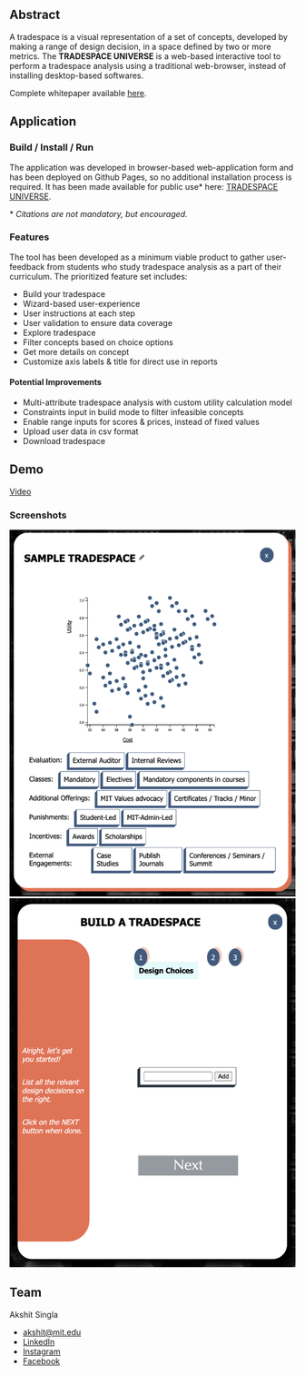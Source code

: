 ## Abstract
A tradespace is a visual representation of a set of concepts, developed by making a range of design decision, in a space defined by two or more metrics. The **TRADESPACE UNIVERSE** is a web-based interactive tool to perform a tradespace analysis using a traditional web-browser, instead of installing desktop-based softwares.

Complete whitepaper available [here](https://github.com/6859-sp21/final-project-sdm/raw/master/final/FinalPaper.pdf).

## Application

### Build / Install / Run
The application was developed in browser-based web-application form and has been deployed on Github Pages, so no additional installation process is required. It has been made available for public use\* here: [TRADESPACE UNIVERSE](https://6859-sp21.github.io/final-project-sdm/).

\* *Citations are not mandatory, but encouraged.*

### Features
The tool has been developed as a minimum viable product to gather user-feedback from students who study tradespace analysis as a part of their curriculum. The prioritized feature set includes:
- Build your tradespace
 - Wizard-based user-experience
 - User instructions at each step
 - User validation to ensure data coverage
- Explore tradespace
 - Filter concepts based on choice options
 - Get more details on concept
 - Customize axis labels & title for direct use in reports

#### Potential Improvements
- Multi-attribute tradespace analysis with custom utility calculation model
- Constraints input in build mode to filter infeasible concepts
- Enable range inputs for scores & prices, instead of fixed values
- Upload user data in csv format
- Download tradespace

## Demo
[Video](https://youtu.be/6s4Ad9NvrDo)

### Screenshots
![tradespace-view](/images/tradespace-view.png)
![build-view](/images/build-view.png)

## Team
Akshit Singla
- [akshit@mit.edu](mailto:akshit@mit.edu)
- [LinkedIn](https://www.linkedin.com/in/akshitsingla/)
- [Instagram](https://www.instagram.com/asingla451/)
- [Facebook](https://www.facebook.com/akshit.singla/)
